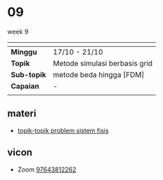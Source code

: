 # 09
week 9

<span> | <span>
:- | :-
**Minggu** | 17/10 - 21/10
**Topik** | Metode simulasi berbasis grid
**Sub-topik** | metode beda hingga [FDM]
**Capaian** | -
||


## materi
+ [topik-topik problem sistem fisis](text/whiteboard-topics-rbl.md)


## vicon
+ Zoom [97643812262](https://itb-ac-id.zoom.us/j/97643812262?pwd=T1Vicm9WUTBacGEwTmdSTDNvQ0N6Zz09)